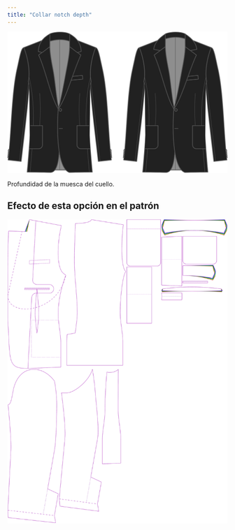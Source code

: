 ```yaml
---
title: "Collar notch depth"
---
```


![Profundidad de la muesca del cuello](collarnotchdepth.svg)

Profundidad de la muesca del cuello.

## Efecto de esta opción en el patrón

![Esta imagen muestra el efecto de esta opción superponiendo varias variantes que tienen un valor diferente para esta opción](jaeger_collarnotchdepth_sample.svg "Efecto de esta opción en el patrón")
